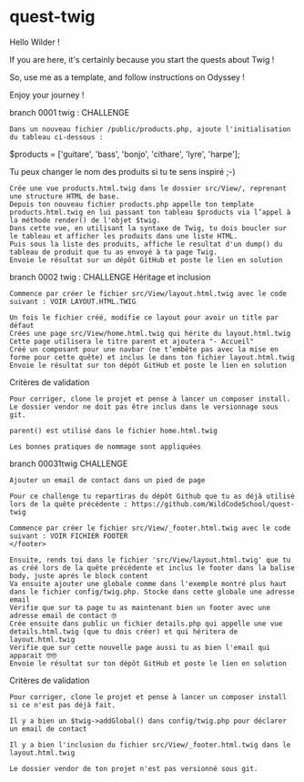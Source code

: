 # quest-twig

Hello Wilder !

If you are here, it's certainly because you start the quests about Twig !

So, use me as a template, and follow instructions on Odyssey !

Enjoy your journey !

branch 0001 twig :
CHALLENGE 

    Dans un nouveau fichier /public/products.php, ajoute l'initialisation du tableau ci-dessous :

$products = ['guitare', 'bass', 'bonjo', 'cithare', 'lyre', 'harpe'];

Tu peux changer le nom des produits si tu te sens inspiré ;-)

    Crée une vue products.html.twig dans le dossier src/View/, reprenant une structure HTML de base.
    Depuis ton nouveau fichier products.php appelle ton template products.html.twig en lui passant ton tableau $products via l’appel à la méthode render() de l'objet $twig.
    Dans cette vue, en utilisant la syntaxe de Twig, tu dois boucler sur le tableau et afficher les produits dans une liste HTML.
    Puis sous la liste des produits, affiche le resultat d'un dump() du tableau de produit que tu as envoyé à ta page Twig.
    Envoie le résultat sur un dépôt GitHub et poste le lien en solution

branch 0002 twig :
CHALLENGE
    Héritage et inclusion

    Commence par créer le fichier src/View/layout.html.twig avec le code suivant : VOIR LAYOUT.HTML.TWIG
    
    Un fois le fichier créé, modifie ce layout pour avoir un title par défaut
    Crées une page src/View/home.html.twig qui hérite du layout.html.twig
    Cette page utilisera le titre parent et ajoutera "- Accueil"
    Créé un composant pour une navbar (ne t’embête pas avec la mise en forme pour cette quête) et inclus le dans ton fichier layout.html.twig
    Envoie le résultat sur ton dépôt GitHub et poste le lien en solution

Critères de validation

    Pour corriger, clone le projet et pense à lancer un composer install. Le dossier vendor ne doit pas être inclus dans le versionnage sous git.

    parent() est utilisé dans le fichier home.html.twig

    Les bonnes pratiques de nommage sont appliquées

branch 00031twig
CHALLENGE 
    
    Ajouter un email de contact dans un pied de page

    Pour ce challenge tu repartiras du dépôt Github que tu as déjà utilisé lors de la quête précédente : https://github.com/WildCodeSchool/quest-twig

    Commence par créer le fichier src/View/_footer.html.twig avec le code suivant : VOIR FICHIER FOOTER
    </footer>

    Ensuite, rends toi dans le fichier 'src/View/layout.html.twig' que tu as créé lors de la quête précédente et inclus le footer dans la balise body, juste aprés le block content
    Va ensuite ajouter une globale comme dans l'exemple montré plus haut dans le fichier config/twig.php. Stocke dans cette globale une adresse email
    Vérifie que sur ta page tu as maintenant bien un footer avec une adresse email de contact 🤓
    Crée ensuite dans public un fichier details.php qui appelle une vue details.html.twig (que tu dois créer) et qui héritera de layout.html.twig
    Vérifie que sur cette nouvelle page aussi tu as bien l'email qui apparait 🤓🤓
    Envoie le résultat sur ton dépôt GitHub et poste le lien en solution

Critères de validation

    Pour corriger, clone le projet et pense à lancer un composer install si ce n'est pas déjà fait.

    Il y a bien un $twig->addGlobal() dans config/twig.php pour déclarer un email de contact

    Il y a bien l'inclusion du fichier src/View/_footer.html.twig dans le layout.html.twig

    Le dossier vendor de ton projet n'est pas versionné sous git.



